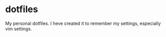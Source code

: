 # dotfiles
My personal dotfiles. I heve created it to remember my settings, especially vim settings.

